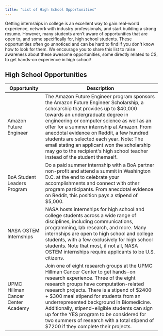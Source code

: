 ```yaml
---
title: "List of High School Opportunities"
---
```


Getting internships in college is an excellent way to gain real-world experience, network with industry professionals, and start building a strong resume. However, many students aren't aware of opportunities that are open to, and some specifically for, high school students. These opportunities often go unnoticed and can be hard to find if you don't know how to look for them. We encourage you to share this list to raise awareness about these awesome opportunities, some directly related to CS, to get hands-on experience in high school!

## High School Opportunities

| Opportunity                        | Description                                                                                                                                                                                                                                                                                                                                                                                                                                                                                  |
| ---------------------------------- | -------------------------------------------------------------------------------------------------------------------------------------------------------------------------------------------------------------------------------------------------------------------------------------------------------------------------------------------------------------------------------------------------------------------------------------------------------------------------------------------- |
| Amazon Future Engineer             | The Amazon Future Engineer program sponsors the Amazon Future Engineer Scholarship, a scholarship that provides up to $40,000 towards an undergraduate degree in engineering or computer science as well as an offer for a summer internship at Amazon. From anecdotal evidence on Reddit, a few hundred students are selected each year. Note: The email stating an applicant won the scholarship may go to the recipient's high school teacher instead of the student themself.            |
| BoA Student Leaders Program        | Do a paid summer internship with a BoA partner non-profit and attend a summit in Washington D.C. at the end to celebrate your accomplishments and connect with other program participants. From anecdotal evidence on Reddit, this position pays a stipend of $5,000.                                                                                                                                                                                                                        |
| NASA OSTEM Internships             | NASA hosts internships for high school and college students across a wide range of disciplines, including communications, programming, lab research, and more. Many internships are open to high school and college students, with a few exclusively for high school students. Note that most, if not all, NASA OSTEM internships require applicants to be U.S. citizens.                                                                                                                    |
| UPMC Hillman Cancer Center Academy | Join one of eight research groups at the UPMC Hillman Cancer Center to get hands-on research experience. Three of the eight research groups have computation-related research projects. There is a stipend of $2400 + $300 meal stipend for students from an underrepresented background in Biomedicine. Additionally, stipend-eligible students can sign up for the YES program to be considered for two summers of research with a total stipend of $7200 if they complete their projects. |
